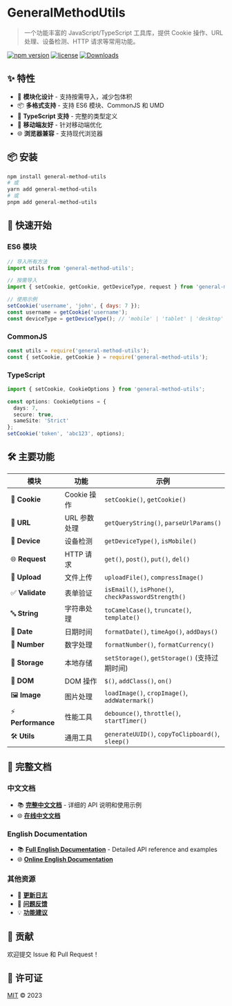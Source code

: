 # GeneralMethodUtils

> 一个功能丰富的 JavaScript/TypeScript 工具库，提供 Cookie 操作、URL 处理、设备检测、HTTP 请求等常用功能。

[![npm version](https://badge.fury.io/js/general-method-utils.svg)](https://badge.fury.io/js/general-method-utils)
[![license](https://img.shields.io/badge/license-MIT-blue.svg)](https://github.com/Mr6pets/General-method-encapsulation/blob/main/LICENSE)
[![Downloads](https://img.shields.io/npm/dm/general-method-utils.svg)](https://www.npmjs.com/package/general-method-utils)

## ✨ 特性

- 🚀 **模块化设计** - 支持按需导入，减少包体积
- 📦 **多格式支持** - 支持 ES6 模块、CommonJS 和 UMD
- 🔧 **TypeScript 支持** - 完整的类型定义
- 📱 **移动端友好** - 针对移动端优化
- 🌐 **浏览器兼容** - 支持现代浏览器

## 📦 安装

```bash
npm install general-method-utils
# 或
yarn add general-method-utils
# 或
pnpm add general-method-utils
```

## 🚀 快速开始

### ES6 模块
```javascript
// 导入所有方法
import utils from 'general-method-utils';

// 按需导入
import { setCookie, getCookie, getDeviceType, request } from 'general-method-utils';

// 使用示例
setCookie('username', 'john', { days: 7 });
const username = getCookie('username');
const deviceType = getDeviceType(); // 'mobile' | 'tablet' | 'desktop'
```

### CommonJS
```javascript
const utils = require('general-method-utils');
const { setCookie, getCookie } = require('general-method-utils');
```

### TypeScript
```typescript
import { setCookie, CookieOptions } from 'general-method-utils';

const options: CookieOptions = {
  days: 7,
  secure: true,
  sameSite: 'Strict'
};
setCookie('token', 'abc123', options);
```

## 🛠️ 主要功能

| 模块 | 功能 | 示例 |
|------|------|------|
| 🍪 **Cookie** | Cookie 操作 | `setCookie()`, `getCookie()` |
| 🔗 **URL** | URL 参数处理 | `getQueryString()`, `parseUrlParams()` |
| 📱 **Device** | 设备检测 | `getDeviceType()`, `isMobile()` |
| 🌐 **Request** | HTTP 请求 | `get()`, `post()`, `put()`, `del()` |
| 📁 **Upload** | 文件上传 | `uploadFile()`, `compressImage()` |
| ✅ **Validate** | 表单验证 | `isEmail()`, `isPhone()`, `checkPasswordStrength()` |
| 🔤 **String** | 字符串处理 | `toCamelCase()`, `truncate()`, `template()` |
| 📅 **Date** | 日期时间 | `formatDate()`, `timeAgo()`, `addDays()` |
| 🔢 **Number** | 数字处理 | `formatNumber()`, `formatCurrency()` |
| 💾 **Storage** | 本地存储 | `setStorage()`, `getStorage()` (支持过期时间) |
| 🎨 **DOM** | DOM 操作 | `$()`, `addClass()`, `on()` |
| 🖼️ **Image** | 图片处理 | `loadImage()`, `cropImage()`, `addWatermark()` |
| ⚡ **Performance** | 性能工具 | `debounce()`, `throttle()`, `startTimer()` |
| 🛠️ **Utils** | 通用工具 | `generateUUID()`, `copyToClipboard()`, `sleep()` |

## 📖 完整文档

### 中文文档
- 📚 **[完整中文文档](./docs/README.full.md)** - 详细的 API 说明和使用示例
- 🌐 **[在线中文文档](https://mr6pets.github.io/GeneralMethodsUtils/zh/)**

### English Documentation
- 📚 **[Full English Documentation](./docs/README.en.md)** - Detailed API reference and examples
- 🌐 **[Online English Documentation](https://mr6pets.github.io/GeneralMethodsUtils/en/)**

### 其他资源
- 📝 **[更新日志](./CHANGELOG.md)**
- 🐛 **[问题反馈](https://github.com/Mr6pets/GeneralMethodsUtils/issues)**
- 💡 **[功能建议](https://github.com/Mr6pets/GeneralMethodsUtils/discussions)**

## 🤝 贡献

欢迎提交 Issue 和 Pull Request！

## 📄 许可证

[MIT](https://github.com/Mr6pets/GeneralMethodsUtils/blob/main/LICENSE) © 2023